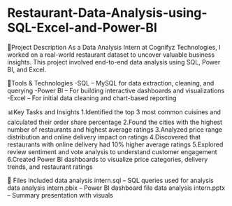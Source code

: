 # Restaurant-Data-Analysis-using-SQL-Excel-and-Power-BI

📌Project Description
As a Data Analysis Intern at Cognifyz Technologies, 
I worked on a real-world restaurant dataset to uncover valuable business insights. This project involved end-to-end data analysis using SQL, Power BI, and Excel.

🔧Tools & Technologies
-SQL – MySQL for data extraction, cleaning, and querying
-Power BI – For building interactive dashboards and visualizations
-Excel – For initial data cleaning and chart-based reporting

📊Key Tasks and Insights
1.Identified the top 3 most common cuisines and calculated their order share percentage
2.Found the cities with the highest number of restaurants and highest average ratings
3.Analyzed price range distribution and online delivery impact on ratings
4.Discovered that restaurants with online delivery had 10% higher average ratings
5.Explored review sentiment and vote analysis to understand customer engagement
6.Created Power BI dashboards to visualize price categories, delivery trends, and restaurant ratings

📎 Files Included
data analysis intern.sql – SQL queries used for analysis
data analysis intern.pbix – Power BI dashboard file
data analysis intern.pptx – Summary presentation with visuals

